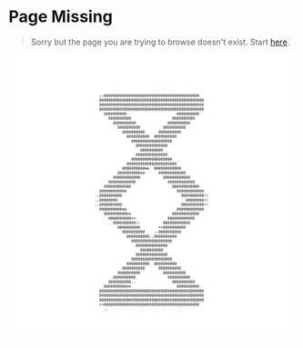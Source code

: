 # Page Missing

> Sorry but the page you are trying to browse doesn't exist. Start [here](main.md).

![](images/v1.0/transparentbg.gif)
